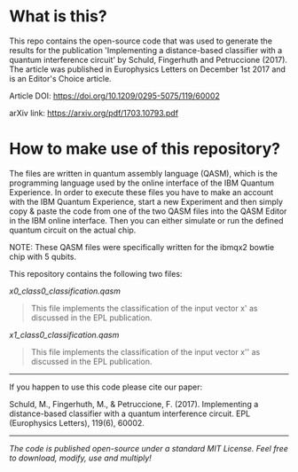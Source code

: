 # What is this?

This repo contains the open-source code that was used to generate the results for the publication
'Implementing a distance-based classifier with a quantum interference circuit' by Schuld, Fingerhuth and Petruccione (2017). The article was published in Europhysics Letters on December 1st 2017 and is an Editor's Choice article.

Article DOI:
https://doi.org/10.1209/0295-5075/119/60002

arXiv link:
https://arxiv.org/pdf/1703.10793.pdf

# How to make use of this repository?

The files are written in quantum assembly language (QASM), which is the programming language used by the online interface
of the IBM Quantum Experience. In order to execute these files you have to make an account with the IBM Quantum Experience,
start a new Experiment and then simply copy & paste the code from one of the two QASM files into the QASM Editor in the IBM
online interface. Then you can either simulate or run the defined quantum circuit on the actual chip.

NOTE: These QASM files were specifically written for the ibmqx2 bowtie chip with 5 qubits.

This repository contains the following two files:

*x0_class0_classification.qasm*
> This file implements the classification of the input vector x' as discussed in the EPL publication.

*x1_class0_classification.qasm*
> This file implements the classification of the input vector x'' as discussed in the EPL publication.

--------------------------------------------------------------------------------------------------

If you happen to use this code please cite our paper:

Schuld, M., Fingerhuth, M., & Petruccione, F. (2017). Implementing a distance-based classifier with a quantum interference circuit. EPL (Europhysics Letters), 119(6), 60002.

--------------------------------------------------------------------------------------------------

*The code is published open-source under a standard MIT License. Feel free to download, modify, use and multiply!*
